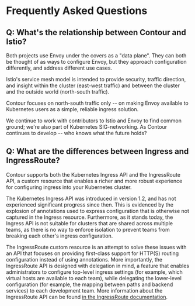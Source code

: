 # Frequently Asked Questions

## Q: What's the relationship between Contour and Istio? 

Both projects use Envoy under the covers as a "data plane". They can both be thought of as ways to configure Envoy, but they approach configuration differently, and address different use cases.

Istio's service mesh model is intended to provide security, traffic direction, and insight within the cluster (east-west traffic) and between the cluster and the outside world (north-south traffic).

Contour focuses on north-south traffic only -- on making Envoy available to Kubernetes users as a simple, reliable ingress solution.

We continue to work with contributors to Istio and Envoy to find common ground; we're also part of Kubernetes SIG-networking. As Contour continues to develop -- who knows what the future holds?

## Q: What are the differences between Ingress and IngressRoute?

Contour supports both the Kubernetes Ingress API and the IngressRoute API, a custom resource that enables a richer and more robust experience for configuring ingress into your Kubernetes cluster.

The Kubernetes Ingress API was introduced in version 1.2, and has not experienced significant progress since then. This is evidenced by the explosion of annotations used to express configuration that is otherwise not captured in the Ingress resource. Furthermore, as it stands today, the Ingress API is not suitable for clusters that are shared across multiple teams, as there is no way to enforce isolation to prevent teams from breaking each other's ingress configuration.

The IngressRoute custom resource is an attempt to solve these issues with an API that focuses on providing first-class support for HTTP(S) routing configuration instead of using annotations. More importantly, the IngressRoute API is designed with delegation in mind, a feature that enables administrators to configure top-level ingress settings (for example, which virtual hosts are available to each team), while delegating the lower-level configuration (for example, the mapping between paths and backend services) to each development team. More information about the IngressRoute API can be found [in the IngressRoute documentation](docs/ingressroute.md).
